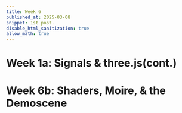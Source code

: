 ```yaml
---
title: Week 6 
published_at: 2025-03-08
snippet: 1st post.
disable_html_sanitization: true
allow_math: true
---
```


# Week 1a: Signals & three.js(cont.)
# Week 6b: Shaders, Moire, & the Demoscene